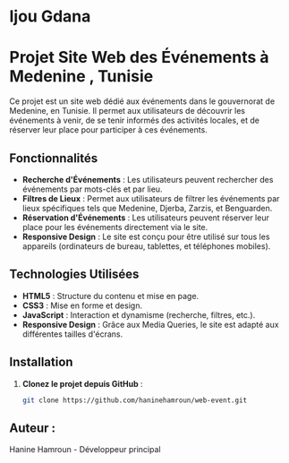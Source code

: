 # Ijou Gdana 
# Projet Site Web des Événements à Medenine , Tunisie 
Ce projet est un site web dédié aux événements dans le gouvernorat de Medenine, en Tunisie. Il permet aux utilisateurs de découvrir les événements à venir, de se tenir informés des activités locales, et de réserver leur place pour participer à ces événements.
## Fonctionnalités
- **Recherche d'Événements** : Les utilisateurs peuvent rechercher des événements par mots-clés et par lieu.
- **Filtres de Lieux** : Permet aux utilisateurs de filtrer les événements par lieux spécifiques tels que Medenine, Djerba, Zarzis, et Benguarden.
- **Réservation d'Événements** : Les utilisateurs peuvent réserver leur place pour les événements directement via le site.
- **Responsive Design** : Le site est conçu pour être utilisé sur tous les appareils (ordinateurs de bureau, tablettes, et téléphones mobiles).
## Technologies Utilisées
- **HTML5** : Structure du contenu et mise en page.
- **CSS3** : Mise en forme et design.
- **JavaScript** : Interaction et dynamisme (recherche, filtres, etc.).
- **Responsive Design** : Grâce aux Media Queries, le site est adapté aux différentes tailles d'écrans.

## Installation
1. **Clonez le projet depuis GitHub** :
   ```bash
   git clone https://github.com/haninehamroun/web-event.git
## Auteur :
Hanine Hamroun - Développeur principal
